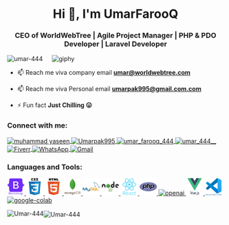 <h1 align="center">Hi 👋, I'm UmarFarooQ</h1>
<h3 align="center">CEO of WorldWebTree | Agile Project Manager | PHP & PDO Developer | Laravel Developer </h3>
<img align="right" alt="giphy" width='400' src="https://miro.medium.com/max/1360/0*7Q3yvSIv_t0ioJ-Z.gif">
<p align="left"> <img src="https://komarev.com/ghpvc/?username=umar-444&label=Profile%20views&color=0e75b6&style=flat" alt="umar-444" /> </p>

- 📫 Reach me viva company email **umar@worldwebtree.com**
- 📫 Reach me viva Personal email **umarpak995@gmail.com.com**

- ⚡ Fun fact **Just Chilling 😛**

<h3 align="left">Connect with me:</h3>
<p align="left">
<a href="https://linkedin.com/in/umar444" target="blank">
  <img align="center" src="https://raw.githubusercontent.com/rahuldkjain/github-profile-readme-generator/master/src/images/icons/Social/linked-in-alt.svg" alt="muhammad yaseen" height="30" width="40" />
</a>
<a href="https://facebook.com/Umarpak995" target="blank">
  <img align="center" src="https://raw.githubusercontent.com/rahuldkjain/github-profile-readme-generator/master/src/images/icons/Social/facebook.svg" alt="Umarpak995" height="30" width="40" />
</a>
<a href="https://instagram.com/umar_farooq_444" target="blank">
  <img align="center" src="https://raw.githubusercontent.com/rahuldkjain/github-profile-readme-generator/master/src/images/icons/Social/instagram.svg" alt="umar_farooq_444" height="30" width="40" />
</a>
<a href="https://twitter.com/umar_444__" target="blank">
  <img align="center" src="https://raw.githubusercontent.com/rahuldkjain/github-profile-readme-generator/master/src/images/icons/Social/twitter.svg" alt="umar_444__" height="30" width="40" />
</a>
<a href="https://www.fiverr.com/worldwebtree" target="_blank">
  <img align="center" src="https://img.icons8.com/color/48/000000/fiverr.png" alt="Fiverr" height="30" width="40" />
</a>
<a href="https://wa.me/+923185999772" target="_blank">
  <img align="center" src="https://img.icons8.com/color/48/000000/whatsapp--v1.png" alt="WhatsApp" height="30" width="40" />
</a>
<a href="mailto:umar@worldwebtree.com" target="_blank">
  <img align="center" src="https://img.icons8.com/color/48/000000/gmail.png" alt="Gmail" height="30" width="40" />
</a>
</p>

<h3 align="left">Languages and Tools:</h3>
<p align="left"> 
  <a href="https://getbootstrap.com" target="_blank" rel="noreferrer"> 
    <img src="https://raw.githubusercontent.com/devicons/devicon/master/icons/bootstrap/bootstrap-plain-wordmark.svg" alt="bootstrap" width="40" height="40"/> 
  </a> 
  <a href="https://www.w3schools.com/css/" target="_blank" rel="noreferrer"> 
    <img src="https://raw.githubusercontent.com/devicons/devicon/master/icons/css3/css3-original-wordmark.svg" alt="css3" width="40" height="40"/> 
  </a> 
  <a href="https://www.w3.org/html/" target="_blank" rel="noreferrer"> 
    <img src="https://raw.githubusercontent.com/devicons/devicon/master/icons/html5/html5-original-wordmark.svg" alt="html5" width="40" height="40"/> 
  </a> 
  <a href="https://www.mongodb.com/" target="_blank" rel="noreferrer"> 
    <img src="https://raw.githubusercontent.com/devicons/devicon/master/icons/mongodb/mongodb-original-wordmark.svg" alt="mongodb" width="40" height="40"/> 
  </a> 
  <a href="https://www.mysql.com/" target="_blank" rel="noreferrer"> 
    <img src="https://raw.githubusercontent.com/devicons/devicon/master/icons/mysql/mysql-original-wordmark.svg" alt="mysql" width="40" height="40"/> 
  </a> 
  <a href="https://nodejs.org" target="_blank" rel="noreferrer"> 
    <img src="https://raw.githubusercontent.com/devicons/devicon/master/icons/nodejs/nodejs-original-wordmark.svg" alt="nodejs" width="40" height="40"/> 
  </a> 
  <a href="https://reactjs.org/" target="_blank" rel="noreferrer"> 
    <img src="https://raw.githubusercontent.com/devicons/devicon/master/icons/react/react-original-wordmark.svg" alt="react" width="40" height="40"/> 
  </a>
  <a href="https://www.php.net/" target="_blank" rel="noreferrer"> 
    <img src="https://raw.githubusercontent.com/devicons/devicon/master/icons/php/php-original.svg" alt="php" width="40" height="40"/> 
  </a>
  <a href="https://platform.openai.com/" target="_blank" rel="noreferrer"> 
    <img src="https://seeklogo.com/images/O/open-ai-logo-8B9BFEDC26-seeklogo.com.png" alt="openai" width="40" height="40"/> 
  </a>
  <a href="https://vuejs.org/" target="_blank" rel="noreferrer"> 
    <img src="https://raw.githubusercontent.com/devicons/devicon/master/icons/vuejs/vuejs-original-wordmark.svg" alt="vuejs" width="40" height="40"/> 
  </a>

  <a href="https://code.visualstudio.com/" target="_blank" rel="noreferrer"> 
    <img src="https://raw.githubusercontent.com/devicons/devicon/master/icons/vscode/vscode-original-wordmark.svg" alt="vscode" width="40" height="40"/> 
  </a>
  <a href="https://colab.research.google.com/" target="_blank" rel="noreferrer"> 
    <img src="https://upload.wikimedia.org/wikipedia/commons/thumb/d/d0/Google_Colaboratory_SVG_Logo.svg/512px-Google_Colaboratory_SVG_Logo.svg.png" alt="google-colab" width="40" height="40"/> 
  </a>
</p>

   
<p><img align="left" src="https://github-readme-stats.vercel.app/api/top-langs?username=Umar-444&show_icons=true&locale=en&layout=compact" alt="Umar-444" /></p>

<p><img align="center" src="https://github-readme-streak-stats.herokuapp.com/?user=Umar-444&" alt="Umar-444" /></p>
